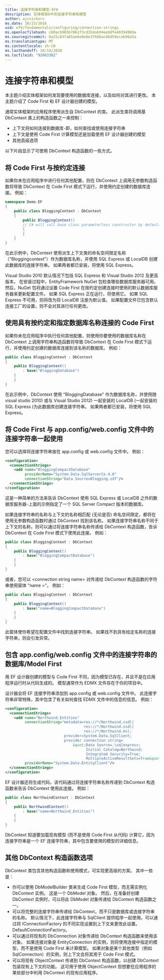 ```yaml
---
title: 连接字符串和模型-EF6
description: 实体框架6中的连接字符串和模型
author: ajcvickers
ms.date: 10/23/2016
uid: ef6/fundamentals/configuring/connection-strings
ms.openlocfilehash: c60acb965b7062f3cd35dab94ee8dfe48394969a
ms.sourcegitcommit: 0a25c03fa65ae6e0e0e3f66bac48d59eceb96a5a
ms.translationtype: MT
ms.contentlocale: zh-CN
ms.lasthandoff: 10/14/2020
ms.locfileid: "92063382"
---
```

# <a name="connection-strings-and-models"></a>连接字符串和模型
本主题介绍实体框架如何发现要使用的数据库连接，以及如何对其进行更改。 本主题介绍了 Code First 和 EF 设计器创建的模型。  

通常实体框架的应用程序使用派生自 DbContext 的类。 此派生类将调用基 DbContext 类上的构造函数之一来控制：  

- 上下文将如何连接到数据库-即，如何查找或使用连接字符串  
- 上下文是使用 Code First 计算模型还是加载使用 EF 设计器创建的模型  
- 其他高级选项  

以下片段显示了可使用 DbContext 构造函数的一些方式。  

## <a name="use-code-first-with-connection-by-convention"></a>将 Code First 与按约定连接  

如果你未在应用程序中进行任何其他配置，则在 DbContext 上调用无参数构造函数将导致 DbContext 在 Code First 模式下运行，并使用约定创建的数据库连接。 例如：  

``` csharp  
namespace Demo.EF
{
    public class BloggingContext : DbContext
    {
        public BloggingContext()
        // C# will call base class parameterless constructor by default
        {
        }
    }
}
```  

在此示例中，DbContext 使用派生上下文类的命名空间限定名称（"Bloggingcontext"）作为数据库名称，并使用 SQL Express 或 LocalDB 创建此数据库的连接字符串。 如果两者都已安装，将使用 SQL Express。  

Visual Studio 2010 默认情况下包括 SQL Express 和 Visual Studio 2012 及更高版本。 在安装过程中，EntityFramework NuGet 包检查哪些数据库服务器可用。 然后，NuGet 包将通过设置 Code First 在按约定创建连接时使用的默认数据库服务器来更新配置文件。 如果 SQL Express 正在运行，将使用它。 如果 SQL Express 不可用，则将改为将 LocalDB 注册为默认值。 如果配置文件已包含默认连接工厂的设置，则不会对其进行任何更改。  

## <a name="use-code-first-with-connection-by-convention-and-specified-database-name"></a>使用具有按约定和指定数据库名称连接的 Code First  

如果你未在应用程序中执行任何其他配置，则使用你要使用的数据库名称在 DbContext 上调用字符串构造函数将导致 DbContext 在 Code First 模式下运行，并使用约定创建的数据库连接到该名称的数据库。 例如：  

``` csharp  
public class BloggingContext : DbContext
{
    public BloggingContext()
        : base("BloggingDatabase")
    {
    }
}
```  

在此示例中，DbContext 使用 "BloggingDatabase" 作为数据库名称，并使用随 visual studio 2010) 或与 Visual Studio 2012) 一起安装的 LocalDB (一起安装的 SQL Express (为此数据库创建连接字符串。 如果两者都已安装，将使用 SQL Express。  

## <a name="use-code-first-with-connection-string-in-appconfigwebconfig-file"></a>将 Code First 与 app.config/web.config 文件中的连接字符串一起使用  

您可以选择将连接字符串放在 app.config 或 web.config 文件中。 例如：  

``` xml  
<configuration>
  <connectionStrings>
    <add name="BloggingCompactDatabase"
         providerName="System.Data.SqlServerCe.4.0"
         connectionString="Data Source=Blogging.sdf"/>
  </connectionStrings>
</configuration>
```  

这是一种简单的方法来告诉 DbContext 使用 SQL Express 或 LocalDB 之外的数据库服务器-上面的示例指定了一个 SQL Server Compact 版本的数据库。  

如果连接字符串的名称与上下文的名称相匹配 (无论是否) 命名空间限定，都将在使用无参数构造函数时通过 DbContext 找到该名称。 如果连接字符串名称不同于上下文的名称，则可以通过将连接字符串名称传递给 DbContext 构造函数，告诉 DbContext 在 Code First 模式下使用此连接。 例如：  

``` csharp  
public class BloggingContext : DbContext
{
    public BloggingContext()
        : base("BloggingCompactDatabase")
    {
    }
}
```  

或者，您可以 \<connection string name\> 对传递给 DbContext 构造函数的字符串使用窗体 "name ="。 例如：  

``` csharp  
public class BloggingContext : DbContext
{
    public BloggingContext()
        : base("name=BloggingCompactDatabase")
    {
    }
}
```  

此窗体使你希望在配置文件中找到连接字符串。 如果找不到具有给定名称的连接字符串，则会引发异常。  

## <a name="databasemodel-first-with-connection-string-in-appconfigwebconfig-file"></a>包含 app.config/web.config 文件中的连接字符串的数据库/Model First  

用 EF 设计器创建的模型与 Code First 不同，因为模型已存在，并且不是在应用程序运行时从代码生成的。 模型通常作为 EDMX 文件存在于你的项目中。  

设计器会将 EF 连接字符串添加到 app.config 或 web.config 文件中。 此连接字符串非常特殊，其中包含了有关如何查找 EDMX 文件中的信息的信息。 例如：  

``` xml  
<configuration>  
  <connectionStrings>  
    <add name="Northwind_Entities"  
         connectionString="metadata=res://*/Northwind.csdl|  
                                    res://*/Northwind.ssdl|  
                                    res://*/Northwind.msl;  
                           provider=System.Data.SqlClient;  
                           provider connection string=  
                               &quot;Data Source=.\sqlexpress;  
                                     Initial Catalog=Northwind;  
                                     Integrated Security=True;  
                                     MultipleActiveResultSets=True&quot;"  
         providerName="System.Data.EntityClient"/>  
  </connectionStrings>  
</configuration>
```  

EF 设计器还将生成代码，该代码通过将连接字符串名称传递到 DbContext 构造函数来告诉 DbContext 使用此连接。 例如：  

``` csharp  
public class NorthwindContext : DbContext
{
    public NorthwindContext()
        : base("name=Northwind_Entities")
    {
    }
}
```  

DbContext 知道要加载现有模型 (而不是使用 Code First 从代码) 计算它，因为连接字符串是一个 EF 连接字符串，其中包含要使用的模型的详细信息。  

## <a name="other-dbcontext-constructor-options"></a>其他 DbContext 构造函数选项  

DbContext 类包含其他构造函数和使用模式，可实现更高级的方案。 其中一些是：  

- 你可以使用 DbModelBuilder 类来生成 Code First 模型，而无需实例化 DbContext 实例。 这是一个 DbModel 对象。 然后，在准备好创建 DbContext 实例时，可以将此 DbModel 对象传递给 DbContext 构造函数之一。  
- 可以将完整的连接字符串传递给 DbContext，而不只是数据库或连接字符串的名称。 默认情况下，此连接字符串与 SqlClient 提供程序一起使用。可以通过将 IConnectionFactory 的不同实现设置到上下文来更改此设置。DefaultConnectionFactory。  
- 可以通过将现有的 DbConnection 对象传递给 DbContext 构造函数来使用该对象。 如果连接对象是 EntityConnection 的实例，则将使用连接中指定的模型，而不是使用 Code First 来计算模型。 如果对象是某个其他类型（例如 SqlConnection）的实例，则上下文会将其用于 Code First 模式。  
- 可以将现有 ObjectContext 传递到 DbContext 构造函数，以创建 DbContext 包装现有上下文的功能。 这可用于使用 ObjectContext 但想要在应用程序的某些部分中利用 DbContext 的现有应用程序。  
